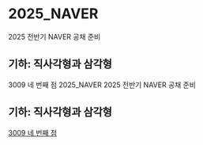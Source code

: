 # 2025_NAVER
2025 전반기 NAVER 공채 준비

## 기하: 직사각형과 삼각형
3009 네 번째 점 2025_NAVER
2025 전반기 NAVER 공채 준비

## 기하: 직사각형과 삼각형
[3009 네 번째 점](https://www.acmicpc.net/problem/3009)
